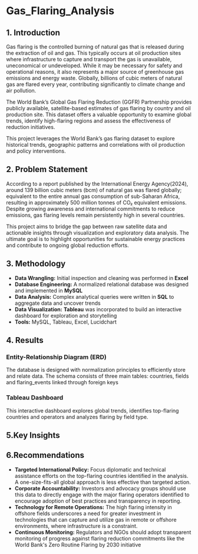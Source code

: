 # Gas_Flaring_Analysis
## 1. Introduction
Gas flaring is the controlled burning of natural gas that is released during the extraction of oil and gas. This typically occurs at oil production sites where infrastructure to capture and transport the gas is unavailable, uneconomical or undeveloped. While it may be necessary for safety and operational reasons, it also represents a major source of greenhouse gas emissions and energy waste. Globally, billions of cubic meters of natural gas are flared every year, contributing significantly to climate change and air pollution.

The World Bank’s Global Gas Flaring Reduction (GGFR) Partnership provides publicly available, satellite-based estimates of gas flaring by country and oil production site. This dataset offers a valuable opportunity to examine global trends, identify high-flaring regions and assess the effectiveness of reduction initiatives.

This project leverages the World Bank’s gas flaring dataset to explore historical trends, geographic patterns and correlations with oil production and policy interventions.

## 2. Problem Statement
According to a report published by the International Energy Agency(2024), around 139 billion cubic meters (bcm) of natural gas was flared globally; equivalent to the entire annual gas consumption of sub-Saharan Africa, resulting in approximately 500 million tonnes of CO₂ equivalent emissions. Despite growing awareness and international commitments to reduce emissions, gas flaring levels remain persistently high in several countries. 

This project aims to bridge the gap between raw satellite data and actionable insights through visualization and exploratory data analysis. The ultimate goal is to highlight opportunities for sustainable energy practices and contribute to ongoing global reduction efforts.

## 3. Methodology
*   **Data Wrangling:** Initial inspection and cleaning was performed in **Excel**
*   **Database Engineering:** A normalized relational database was designed and implemented in **MySQL**
*   **Data Analysis:** Complex analytical queries were written in **SQL** to aggregate data and uncover trends
*   **Data Visualization:** **Tableau** was incorporated to build an interactive dashboard for exploration and storytelling
*   **Tools:** MySQL, Tableau, Excel, Lucidchart

## 4. Results
### Entity-Relationship Diagram (ERD)
The database is designed with normalization principles to efficiently store and relate data. The schema consists of three main tables: countries, fields and flaring_events linked through foreign keys

### Tableau Dashboard
This interactive dashboard explores global trends, identifies top-flaring countries and operators and analyzes flaring by field type.

## 5.Key Insights 

## 6.Recommendations
*  **Targeted International Policy:** Focus diplomatic and technical assistance efforts on the top-flaring countries identified in the analysis. A one-size-fits-all global approach is less effective than targeted action.
*  **Corporate Accountability:** Investors and advocacy groups should use this data to directly engage with the major flaring operators identified to encourage adoption of best practices and transparency in reporting.
* **Technology for Remote Operations:** The high flaring intensity in offshore fields underscores a need for greater investment in technologies that can capture and utilize gas in remote or offshore environments, where infrastructure is a constraint.
*  **Continuous Monitoring:** Regulators and NGOs should adopt transparent monitoring of progress against flaring reduction commitments like the World Bank's Zero Routine Flaring by 2030 initiative


